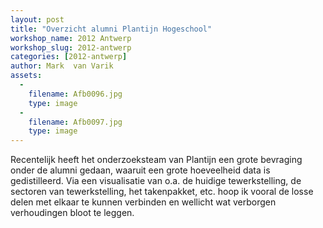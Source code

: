 ```yaml
---
layout: post
title: "Overzicht alumni Plantijn Hogeschool"
workshop_name: 2012 Antwerp
workshop_slug: 2012-antwerp
categories: [2012-antwerp]
author: Mark  van Varik
assets:
  -
    filename: Afb0096.jpg
    type: image
  -
    filename: Afb0097.jpg
    type: image
---
```

Recentelijk heeft het onderzoeksteam van Plantijn een grote bevraging onder de alumni gedaan, waaruit een grote hoeveelheid data is gedistilleerd. Via een visualisatie van o.a. de huidige tewerkstelling, de sectoren van tewerkstelling, het takenpakket, etc. hoop ik vooral de losse delen met elkaar te kunnen verbinden en wellicht wat verborgen verhoudingen bloot te leggen.
